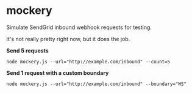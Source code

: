 mockery
=======

Simulate SendGrid inbound webhook requests for testing.

It's not really pretty right now, but it does the job.


**Send 5 requests**

```
node mockery.js --url="http://example.com/inbound" --count=5
```

**Send 1 request with a custom boundary**

```
node mockery.js --url="http://example.com/inbound" --boundary="WS"
```